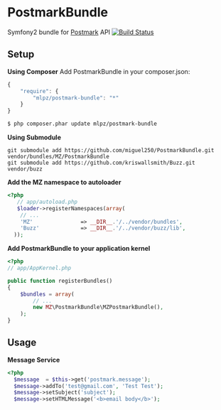 # PostmarkBundle
Symfony2 bundle for [Postmark](http://postmarkapp.com) API [![Build Status](https://secure.travis-ci.org/miguel250/PostmarkBundle.png?branch=master)](http://travis-ci.org/miguel250/PostmarkBundle)
## Setup

**Using Composer**
Add PostmarkBundle in your composer.json:

```js
{
    "require": {
        "mlpz/postmark-bundle": "*"
    }
}
```

``` bash
$ php composer.phar update mlpz/postmark-bundle
```

**Using Submodule**

    git submodule add https://github.com/miguel250/PostmarkBundle.git vendor/bundles/MZ/PostmarkBundle
    git submodule add https://github.com/kriswallsmith/Buzz.git  vendor/buzz

**Add the MZ namespace to autoloader**

``` php
<?php
   // app/autoload.php
   $loader->registerNamespaces(array(
    // ...
    'MZ'               => __DIR__.'/../vendor/bundles',
    'Buzz'             => __DIR__.'/../vendor/buzz/lib',
  ));
```
**Add PostmarkBundle to your application kernel**

``` php
<?php
// app/AppKernel.php

public function registerBundles()
{
    $bundles = array(
        // ...
        new MZ\PostmarkBundle\MZPostmarkBundle(),
    );
}
```

## Usage

**Message Service**
``` php
<?php
  $message  = $this->get('postmark.message');
  $message->addTo('test@gmail.com', 'Test Test');
  $message->setSubject('subject');
  $message->setHTMLMessage('<b>email body</b>');
```